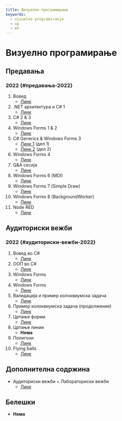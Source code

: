 ```yaml
---
title: Визуелно програмирање
keywords:
  - vizuelno programiranje
  - vp
  - вп
---
```


# Визуелно програмирање

## Предавања

### 2022 {#предавања-2022}

1. Вовед
   - [Линк](https://bbb-lb.finki.ukim.mk/playback/presentation/2.3/620cde9bc8b26f97a3553498dea9969c508d297b-1645008930057)
2. .NET архитектура и C# 1
   - [Линк](https://bbb-lb.finki.ukim.mk/playback/presentation/2.3/d7429e7576bb966fb51bb233e2a77af14a5f6326-1645771940426)
3. C# 2 & 3
   - [Линк](https://bbb-lb.finki.ukim.mk/playback/presentation/2.3/1984c62dc16f581d42f70af7ce5b17a3bc799731-1646377068994)
4. Windows Forms 1 & 2
   - [Линк](https://bbb-lb.finki.ukim.mk/playback/presentation/2.3/48dffc3a2492b139bf0d9d24af4d2ab5514f2e28-1646981832573)
5. C# Generics & Windows Forms 3
   - [Линк 1](https://bbb-lb.finki.ukim.mk/playback/presentation/2.3/5691e714dc770937951a1a69f69b574e41b44245-1647586214187) (дел 1)
   - [Линк 2](https://bbb-lb.finki.ukim.mk/playback/presentation/2.3/99640b3edd0ead18afd538c8392ff28f11e5c919-1648191219236) (дел 2)
6. Windows Forms 4
   - [Линк](https://bbb-lb.finki.ukim.mk/playback/presentation/2.3/86baf91a8dada627fcd6c12ab9f33577bbde105b-1648792801321)
7. Q&A сесија
   - [Линк](https://bbb-lb.finki.ukim.mk/playback/presentation/2.3/2423af812b758d89f34ed5f2cefb02dc24cb2b2c-1650002123344)
8. Windows Forms 6 (MDI)
   - [Линк](https://bbb-lb.finki.ukim.mk/playback/presentation/2.3/ad528ff8a115ec39b7c926c4ed2e1d054729b2f3-1651212007775)
9. Windows Forms 7 (Simple Draw)
   - [Линк](https://bbb-lb.finki.ukim.mk/playback/presentation/2.3/2cc2cf4c077213a7905e8381be4518e5d3eef43f-1588423870404?meetingId=2cc2cf4c077213a7905e8381be4518e5d3eef43f-1588423870404)
10. Windows Forms 8 (BackgroundWorker)
    - [Линк](https://bbb-lb.finki.ukim.mk/playback/presentation/2.3/9deebe94a88cadff29a472e919ab893219aaf092-1588075783572?meetingId=9deebe94a88cadff29a472e919ab893219aaf092-1588075783572)
11. Node RED
    - [Линк](https://bbb-lb.finki.ukim.mk/playback/presentation/2.3/a9aab2284ac2292e2d6a411de19f5f00ff6442f7-1589728827647?meetingId=a9aab2284ac2292e2d6a411de19f5f00ff6442f7-1589728827647)

## Аудиториски вежби

### 2022 {#аудиториски-вежби-2022}

1. Вовед во C#
   - [Линк](https://bbb-lb.finki.ukim.mk/playback/presentation/2.3/61dfb48384f4e231a4d9fb1a500c7c757b9d3b11-1646382711869)
2. ООП во C#
   - [Линк](https://bbb-lb.finki.ukim.mk/playback/presentation/2.3/c09e080c2109c1a132b5e8262ac19f81add2da02-1615535398299?meetingId=c09e080c2109c1a132b5e8262ac19f81add2da02-1615535398299)
3. Windows Forms
   - [Линк](https://bbb-lb.finki.ukim.mk/playback/presentation/2.3/24a4eea8ba8d089d82cdd041015fbc4c654d99d1-1647594076955)
4. Windows Forms
   - [Линк](https://bbb-lb.finki.ukim.mk/playback/presentation/2.3/87a97762b7e395455af6358e5f9c5e210eccdc79-1648198767937)
5. Валидација и пример колоквиумска задача
   - [Линк](https://bbb-lb.finki.ukim.mk/playback/presentation/2.3/aea05651601c45cf8d32f5951f2cbd3a161155ba-1648798422206)
6. Пример колоквиумска задача (продолжение)
   - [Линк](https://bbb-lb.finki.ukim.mk/playback/presentation/2.3/7dfbde7b6ec35032955e12e9fec7a72435f2d43e-1650009115419)
7. Цртање форми
   - [Линк](https://bbb-lb.finki.ukim.mk/playback/presentation/2.3/18a9a4488e6e3d9e8badbe1c87615e36383f668f-1651218537123)
8. Цртање линии
   - **Нема**
9. Полигони
   - [Линк](https://bbb-lb.finki.ukim.mk/playback/presentation/2.3/770e1001a55b7d9f8f459ca9128b8009ee4a9bd7-1652427769016)
10. Flying balls
    - [Линк](https://bbb-lb.finki.ukim.mk/playback/presentation/2.3/759764d57413827af9e3c768c83e4b5653e92aaa-1653032298678)

## Дополнителна содржина

- Аудиториски вежби + Лабораториски вежби
  - [Линк](https://github.com/finki-mk/VP/wiki)

## Белешки

- **Нема**

